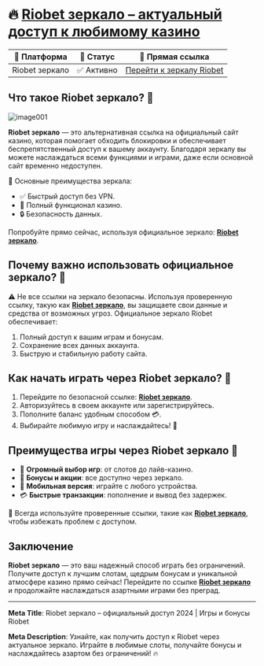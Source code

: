 # 🔥 [Riobet зеркало – актуальный доступ к любимому казино](https://brandplay.link/dtx89f2L)

| 🔗 Платформа | 📌 Статус | 🎲 Прямая ссылка |
|--------------|----------|-----------------|
| Riobet зеркало | ✅ Активно | [Перейти к зеркалу Riobet](https://brandplay.link/dtx89f2L) |

## Что такое Riobet зеркало? 🎰
![image001](https://github.com/user-attachments/assets/628df79e-f962-4987-9183-612aef0390b8)

**Riobet зеркало** — это альтернативная ссылка на официальный сайт казино, которая помогает обходить блокировки и обеспечивает беспрепятственный доступ к вашему аккаунту. Благодаря зеркалу вы можете наслаждаться всеми функциями и играми, даже если основной сайт временно недоступен.

🔑 Основные преимущества зеркала:
- ✅ Быстрый доступ без VPN.
- 🎰 Полный функционал казино.
- 🔒 Безопасность данных.

Попробуйте прямо сейчас, используя официальное зеркало: **[Riobet зеркало](https://brandplay.link/dtx89f2L)**.

## Почему важно использовать официальное зеркало? 🌟

⚠️ Не все ссылки на зеркало безопасны. Используя проверенную ссылку, такую как **[Riobet зеркало](https://brandplay.link/dtx89f2L)**, вы защищаете свои данные и средства от возможных угроз. Официальное зеркало Riobet обеспечивает:
1. Полный доступ к вашим играм и бонусам.
2. Сохранение всех данных аккаунта.
3. Быструю и стабильную работу сайта.

## Как начать играть через Riobet зеркало? 🚀

1. Перейдите по безопасной ссылке: **[Riobet зеркало](https://brandplay.link/dtx89f2L)**.
2. Авторизуйтесь в своем аккаунте или зарегистрируйтесь.
3. Пополните баланс удобным способом 💳.
4. Выбирайте любимую игру и наслаждайтесь! 🎲

## Преимущества игры через Riobet зеркало 💎

- 🎰 **Огромный выбор игр**: от слотов до лайв-казино.
- 🎁 **Бонусы и акции**: все доступно через зеркало.
- 📱 **Мобильная версия**: играйте с любого устройства.
- 💳 **Быстрые транзакции**: пополнение и вывод без задержек.

🔗 Всегда используйте проверенные ссылки, такие как **[Riobet зеркало](https://brandplay.link/dtx89f2L)**, чтобы избежать проблем с доступом.

## Заключение

**Riobet зеркало** — это ваш надежный способ играть без ограничений. Получите доступ к лучшим слотам, щедрым бонусам и уникальной атмосфере казино прямо сейчас! Перейдите по ссылке **[Riobet зеркало](https://brandplay.link/dtx89f2L)** и продолжайте наслаждаться азартными играми без преград.

---

**Meta Title**: Riobet зеркало – официальный доступ 2024 | Игры и бонусы Riobet

**Meta Description**: Узнайте, как получить доступ к Riobet через актуальное зеркало. Играйте в любимые слоты, получайте бонусы и наслаждайтесь азартом без ограничений! 🔥
